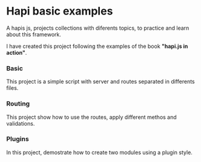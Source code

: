 # Hapi basic examples
A hapis js, projects collections with diferents topics, to practice and learn about this framework.

I have created this project following the examples of the book **"hapi.js in action"**.

### Basic
This project is a simple script with server and routes separated in differents files.

### Routing
This project show how to use the routes, apply different methos and validations.

### Plugins
In this project, demostrate how to create two modules using a plugin style.